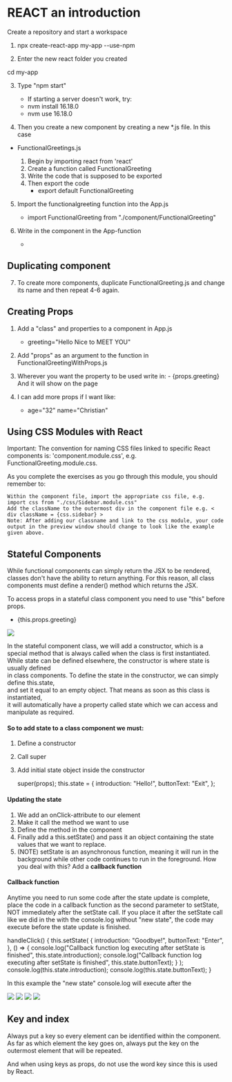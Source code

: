 # REACT an introduction

Create a repository and start a workspace

1. npx create-react-app my-app --use-npm

2. Enter the new react folder you created

cd my-app

3. Type "npm start"

   - If starting a server doesn't work, try:
   - nvm install 16.18.0
   - nvm use 16.18.0

4. Then you create a new component by creating a new \*.js file. In this case

- FunctionalGreetings.js

  1. Begin by importing react from 'react'
  2. Create a function called FunctionalGreeting
  3. Write the code that is supposed to be exported
  4. Then export the code
     - export default FunctionalGreeting

5. Import the functionalgreeting function into the App.js

   - import FunctionalGreeting from "./component/FunctionalGreeting"

6. Write in the component in the App-function
   - <FunctionalGreeting />

## Duplicating component

7. To create more components, duplicate FunctionalGreeting.js and change its name and then repeat 4-6 again.

## Creating Props

1. Add a "class" and properties to a component in App.js

   - greeting="Hello Nice to MEET YOU"

2. Add "props" as an argument to the function in FunctionalGreetingWithProps.js

3. Wherever you want the property to be used write in: - {props.greeting}
   And it will show on the page

4. I can add more props if I want like:
   - age="32" name="Christian"

## Using CSS Modules with React

Important: The convention for naming CSS files linked to specific React components is: 'component.module.css', e.g. FunctionalGreeting.module.css.

As you complete the exercises as you go through this module, you should remember to:

    Within the component file, import the appropriate css file, e.g. import css from "./css/Sidebar.module.css"
    Add the className to the outermost div in the component file e.g. < div className = {css.sidebar} >
    Note: After adding our classname and link to the css module, your code output in the preview window should change to look like the example given above.

## Stateful Components

While functional components can simply return the JSX to be rendered,  
classes don't have the ability to return anything.
For this reason, all class components must define a render() method which returns the JSX.

To access props in a stateful class component you need to use "this" before props.

- {this.props.greeting}

<img src="my-app/src/image/statefulcomponents.png">

In the stateful component class, we will add a constructor, which is a special method that is always called when the class is first instantiated.
While state can be defined elsewhere, the constructor is where state is usually defined  
in class components. To define the state in the constructor, we can simply define this.state,  
and set it equal to an empty object. That means as soon as this class is instantiated,  
it will automatically have a property called state which we can access and manipulate as required.

#### So to add state to a class component we must:

1.  Define a constructor
2.  Call super
3.  Add initial state object inside the constructor

    super(props);
    this.state = {
    introduction: "Hello!",
    buttonText: "Exit",
    };

#### Updating the state

1. We add an onClick-attribute to our element
2. Make it call the method we want to use
3. Define the method in the component
4. Finally add a this.setState() and pass it an object containing the state values that we want to replace.
5. (NOTE) setState is an asynchronous function, meaning it will run in the background while other code continues to run in the foreground. How you deal with this? Add a **callback function**

#### Callback function

Anytime you need to run some code after the state update is complete, place the code in a callback function as the second parameter to setState, NOT immediately after the setState call. If you place it after the setState call like we did in the with the console.log without "new state", the code may execute before the state update is finished.

handleClick() {
this.setState(
{
introduction: "Goodbye!",
buttonText: "Enter",
},
() => {
console.log("Callback function log executing after setState is finished", this.state.introduction);
console.log("Callback function log executing after setState is finished", this.state.buttonText);
}
);
console.log(this.state.introduction);
console.log(this.state.buttonText);
}

In this example the "new state" console.log will execute after the

<img src="my-app/src/image/callbackfunction.png">

<img src="my-app/src/image/updatingstate.png">

<img src="my-app/src/image/stepstoupdatestate.png">

<img src="my-app/src/image/cheatsheet.png">

## Key and index

Always put a key so every element can be identified within the component. As far as which element the key goes on, always put the key on the outermost element that will be repeated.

And when using keys as props, do not use the word key since this is used by React.
